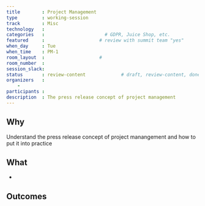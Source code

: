 ```yaml
---
title        : Project Management
type         : working-session
track        : Misc
technology   :
categories   :                      # GDPR, Juice Shop, etc.
featured     :                    # review with summit team "yes"
when_day     : Tue
when_time    : PM-1
room_layout  :                    #
room_number  :
session_slack:
status       : review-content             # draft, review-content, done
organizers   :
    -
participants :
description  : The press release concept of project management
---
```


## Why

Understand the press release concept of project manangement and how to put it into practice

## What

 -

## Outcomes
